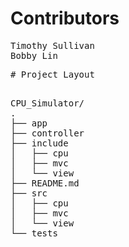 # Contributors
<pre>
Timothy Sullivan
Bobby Lin
<pre>
# Project Layout
<pre> 
CPU_Simulator/
.
├── app
├── controller
├── include
│   ├── cpu
│   ├── mvc
│   └── view
├── README.md
├── src
│   ├── cpu
│   ├── mvc
│   └── view
└── tests
</pre>
